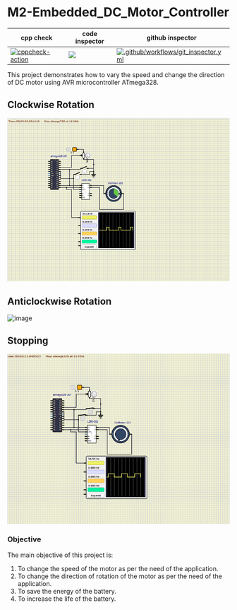 # M2-Embedded_DC_Motor_Controller

cpp check  | code inspector  | github inspector
---------  | -------         |  -----
[![cppcheck-action](https://github.com/AkhilaPathipaka/M2_DC_Motor_Controller/actions/workflows/cppcheck.yml/badge.svg)](https://github.com/AkhilaPathipaka/M2_DC_Motor_Controller/actions/workflows/cppcheck.yml)|![](https://api.codiga.io/project/30305/status/svg)  | [![.github/workflows/git_inspector.yml](https://github.com/AkhilaPathipaka/M2_DC_Motor_Controller/actions/workflows/git_inspector.yml/badge.svg)](https://github.com/AkhilaPathipaka/M2_DC_Motor_Controller/actions/workflows/git_inspector.yml)

This project demonstrates how to vary the speed and change the direction of DC motor using AVR microcontroller ATmega328.
## Clockwise Rotation
![](https://github.com/vai312/M2-Embedded_DC_Motor_Controller/blob/main/3_Implementation/simulation/clockwise%20rotation.png?raw=true)

## Anticlockwise Rotation
 ![image](https://user-images.githubusercontent.com/94313273/144435766-9865039a-c2c7-4991-9fb0-0a87850a121e.png)

## Stopping
![](https://github.com/vai312/M2-Embedded_DC_Motor_Controller/blob/main/3_Implementation/simulation/stop.png?raw=true)

### Objective
The main objective of this project is:

1. To change the speed of the motor as per the need of the application.
2. To change the direction of rotation of the motor as per the need of the application.
3. To save the energy of the battery.
4. To increase the life of the battery.



